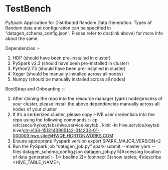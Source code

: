 # TestBench
PySpark Application for Distributed Random Data Generation.
Types of Random data and configuration can be specified in "datagen_schema_config.json". Please refer to doc(link above) for more info about the same.

Dependencies :- 
1) HDP 			(should have been pre-installed in cluster)
2) PySpark v2.3		 (should have been pre-installed in cluster)
3) Python2.7.5		 (should have been pre-installed in cluster)
4) Xeger	(should be manually installed across all nodes)
5) Numpy	(should be manually installed across all nodes)


BootStrap and Onboarding :- 
1) After cloning the repo into the resource manager (yarn) node/process of your cluster, please install the above dependencies manually across all nodes of your cluster
2) If it’s a kerberized cluster, please copy HIVE user credentials into the repo using the following commands :-
cp /etc/security/keytabs/hive.service.keytab .
kinit -kt hive.service.keytab hive/ctr-e138-1518143905142-314233-01-000003.hwx.site@HWQE.HORTONWORKS.COM
3) Ensure appropriate Pyspark version
export SPARK_MAJOR_VERSION=2
4) Run the PySpark job “datagen_job.py”
spark-submit --master yarn --files datagen_schema_config.json datagen_job.py
5)Accessing location of data generated :- 
  1)> beeline
  2)> !connect <hive jdbc url>
  3)show tables;
  4)describe <HIVE_TABLE_NAME>;
